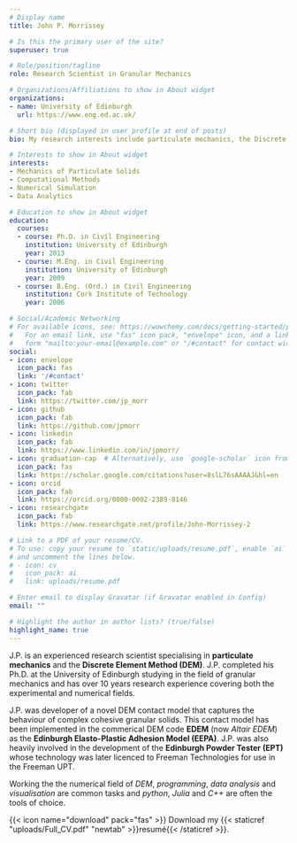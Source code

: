 ```yaml
---
# Display name
title: John P. Morrissey

# Is this the primary user of the site?
superuser: true

# Role/position/tagline
role: Research Scientist in Granular Mechanics

# Organizations/Affiliations to show in About widget
organizations:
- name: University of Edinburgh
  url: https://www.eng.ed.ac.uk/

# Short bio (displayed in user profile at end of posts)
bio: My research interests include particulate mechanics, the Discrete Element Method (DEM) and other numerical simulation tools. I'm also interested in all things data and how to extract meaningful information from it.

# Interests to show in About widget
interests:
- Mechanics of Particulate Solids
- Computational Methods
- Numerical Simulation
- Data Analytics

# Education to show in About widget
education:
  courses:
  - course: Ph.D. in Civil Engineering
    institution: University of Edinburgh
    year: 2013
  - course: M.Eng. in Civil Engineering
    institution: University of Edinburgh
    year: 2009
  - course: B.Eng. (Ord.) in Civil Engineering
    institution: Cork Institute of Technology
    year: 2006

# Social/Academic Networking
# For available icons, see: https://wowchemy.com/docs/getting-started/page-builder/#icons
#   For an email link, use "fas" icon pack, "envelope" icon, and a link in the
#   form "mailto:your-email@example.com" or "/#contact" for contact widget.
social:
- icon: envelope
  icon_pack: fas
  link: '/#contact'
- icon: twitter
  icon_pack: fab
  link: https://twitter.com/jp_morr
- icon: github
  icon_pack: fab
  link: https://github.com/jpmorr
- icon: linkedin
  icon_pack: fab
  link: https://www.linkedin.com/in/jpmorr/
- icon: graduation-cap  # Alternatively, use `google-scholar` icon from `ai` icon pack
  icon_pack: fas
  link: https://scholar.google.com/citations?user=8slL76sAAAAJ&hl=en
- icon: orcid 
  icon_pack: fab
  link: https://orcid.org/0000-0002-2389-8146
- icon: researchgate 
  icon_pack: fab
  link: https://www.researchgate.net/profile/John-Morrissey-2

# Link to a PDF of your resume/CV.
# To use: copy your resume to `static/uploads/resume.pdf`, enable `ai` icons in `params.toml`, 
# and uncomment the lines below.
# - icon: cv
#   icon_pack: ai
#   link: uploads/resume.pdf

# Enter email to display Gravatar (if Gravatar enabled in Config)
email: ""

# Highlight the author in author lists? (true/false)
highlight_name: true
---
```


J.P. is an experienced research scientist specialising in **particulate mechanics** and the **Discrete Element Method (DEM)**. J.P. completed his Ph.D. at the University of Edinburgh studying in the field of granular mechanics and has over 10 years research experience covering both the experimental and numerical fields.   

J.P. was developer of a novel DEM contact model that captures the behaviour of complex cohesive granular solids. This contact model has been implemented in the commerical DEM code **EDEM** (now *Altair EDEM*) as the **Edinburgh Elasto-Plastic Adhesion Model (EEPA)**.
J.P. was also heavily involved in the development of the **Edinburgh Powder Tester (EPT)** whose technology was later licenced to Freeman Technologies for use in the Freeman UPT. 

Working the the numerical field of *DEM*, *programming*, *data analysis* and *visualisation* are common tasks and *python*, *Julia* and *C++* are often the tools of choice. 


{{< icon name="download" pack="fas" >}} Download my {{< staticref "uploads/Full_CV.pdf" "newtab" >}}resumé{{< /staticref >}}.
